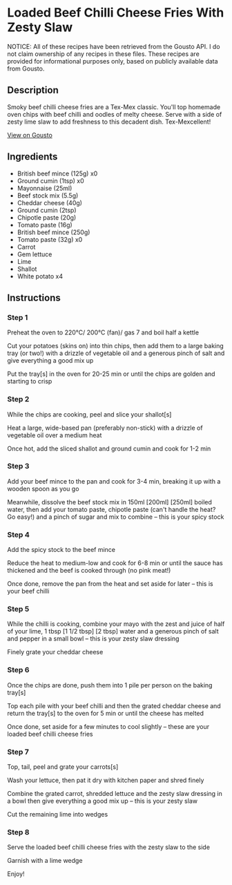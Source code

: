 # Loaded Beef Chilli Cheese Fries With Zesty Slaw

NOTICE: All of these recipes have been retrieved from the Gousto API. I do not claim ownership of any recipes in these files. These recipes are provided for informational purposes only, based on publicly available data from Gousto.

## Description

Smoky beef chilli cheese fries are a Tex-Mex classic. You'll top homemade oven chips with beef chilli and oodles of melty cheese. Serve with a side of zesty lime slaw to add freshness to this decadent dish. Tex-Mexcellent! 

[View on Gousto](https://www.gousto.co.uk/recipes/cookbook/loaded-beef-chilli-cheese-fries-zesty-slaw)

## Ingredients

- British beef mince (125g) x0
- Ground cumin (1tsp) x0
- Mayonnaise (25ml)
- Beef stock mix (5.5g)
- Cheddar cheese (40g)
- Ground cumin (2tsp)
- Chipotle paste (20g)
- Tomato paste (16g)
- British beef mince (250g)
- Tomato paste (32g) x0
- Carrot
- Gem lettuce
- Lime
- Shallot
- White potato x4

## Instructions


### Step 1

Preheat the oven to 220°C/ 200°C (fan)/ gas 7 and boil half a kettle

Cut your potatoes (skins on) into thin chips, then add them to a large baking tray (or two!) with a drizzle of vegetable oil and a generous pinch of salt and give everything a good mix up

Put the tray[s] in the oven for 20-25 min or until the chips are golden and starting to crisp


### Step 2

While the chips are cooking, peel and slice your shallot[s]

Heat a large, wide-based pan (preferably non-stick) with a drizzle of vegetable oil over a medium heat

Once hot, add the sliced shallot and ground cumin and cook for 1-2 min


### Step 3

Add your beef mince to the pan and cook for 3-4 min, breaking it up with a wooden spoon as you go

Meanwhile, dissolve the beef stock mix in 150ml <span class="text-purple">[200ml]</span> <span class="text-danger">[250ml]</span> boiled water, then add your tomato paste, chipotle paste (can't handle the heat? Go easy!) and a pinch of sugar and mix to combine – this is your spicy stock


### Step 4

Add the spicy stock to the beef mince

Reduce the heat to medium-low and cook for 6-8 min or until the sauce has thickened and the beef is cooked through (no pink meat!)

Once done, remove the pan from the heat and set aside for later – this is your beef chilli


### Step 5

While the chilli is cooking, combine your mayo with the zest and juice of half of your lime, 1 tbsp <span class="text-purple">[1 1/2 tbsp] </span><span class="text-danger">[2 tbsp]</span> water and a generous pinch of salt and pepper in a small bowl – this is your zesty slaw dressing

Finely grate your cheddar cheese


### Step 6

Once the chips are done, push them into 1 pile per person on the baking tray[s]

Top each pile with your beef chilli and then the grated cheddar cheese and return the tray[s] to the oven for 5 min or until the cheese has melted

Once done, set aside for a few minutes to cool slightly – these are your loaded beef chilli cheese fries


### Step 7

Top, tail, peel and grate your carrots[s]

Wash your lettuce, then pat it dry with kitchen paper and shred finely

Combine the grated carrot, shredded lettuce and the zesty slaw dressing in a bowl then give everything a good mix up – this is your zesty slaw

Cut the remaining lime into wedges

### Step 8

Serve the loaded beef chilli cheese fries with the zesty slaw to the side

Garnish with a lime wedge

Enjoy!

